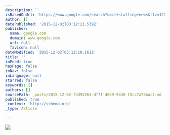 ```yaml
---
description: ''
isBasedOnUrl: 'https://www.google.com/search?q=it+staffing+news&rlz=1C5CHFA_enUS515US517&espv=2&biw=1138&bih=1238&source=lnms&tbm=isch&sa=X&ved=0ahUKEwjolu61mbzJAhWBcT4KHYqYC0MQ_AUIBygC#tbm=isch&q=technology'
author: []
datePublished: '2015-12-02T03:12:21.539Z'
publisher:
  name: google.com
  domain: www.google.com
  url: null
  favicon: null
dateModified: '2015-12-02T03:12:10.161Z'
title: ''
inFeed: true
hasPage: false
inNav: false
inLanguage: null
starred: false
keywords: []
authors: []
sourcePath: _posts/2015-12-02-fdd92261-df7f-4659-9330-19cc7a73bac7.md
published: true
_context: 'http://schema.org'
_type: Article

---
```

![](http://the-grid-user-content.s3-us-west-2.amazonaws.com/3bf16226-dd25-473c-b579-53c43e32c747.jpg)